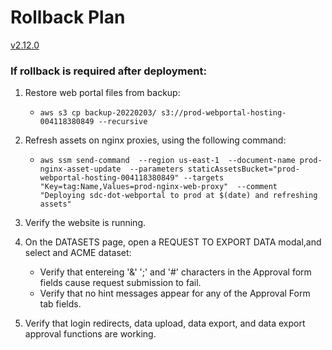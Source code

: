 # Rollback Plan

[v2.12.0](https://github.com/USDOT-SDC/sdc-dot-webportal/tree/2.12.0)


### If rollback is required after deployment:

1. Restore web portal files from backup:
   - `aws s3 cp backup-20220203/ s3://prod-webportal-hosting-004118380849 --recursive`


2. Refresh assets on nginx proxies, using the following command:
   - `aws ssm send-command 
   --region us-east-1 
   --document-name prod-nginx-asset-update 
   --parameters staticAssetsBucket="prod-webportal-hosting-004118380849" --targets "Key=tag:Name,Values=prod-nginx-web-proxy" 
   --comment "Deploying sdc-dot-webportal to prod at $(date) and refreshing assets"`

3. Verify the website is running.


4. On the DATASETS page, open a REQUEST TO EXPORT DATA modal,and select and ACME dataset:
   - Verify that entereing '&' ';' and '#' characters in the Approval form fields cause  request submission to fail.
   - Verify that no hint messages appear for any of the Approval Form tab fields.


5. Verify that login redirects, data upload, data export, and data export approval functions are working.